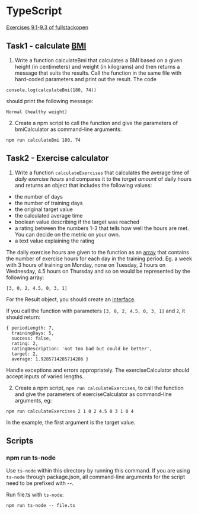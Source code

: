 # TypeScript
[Exercises 9.1-9.3 of fullstackopen](https://fullstackopen.com/en/part9/first_steps_with_type_script#exercises-9-1-9-3)

## Task1 - calculate [BMI](https://en.wikipedia.org/wiki/Body_mass_index)
1. Write a function calculateBmi that calculates a BMI based on a given height (in centimeters) and weight (in kilograms) and then returns a message that suits the results.
Call the function in the same file with hard-coded parameters and print out the result. The code

```
console.log(calculateBmi(180, 74))
```
should print the following message:

```
Normal (healthy weight)
```

2. Create a npm script to call the function and give the parameters of bmiCalculator as command-line arguments:
```
npm run calculateBmi 180, 74
```

## Task2 - Exercise calculator

1. Write a function `calculateExercises` that calculates the average time of _daily exercise hours_ and compares it to the _target amount_ of daily hours and returns an object that includes the following values:
- the number of days
- the number of training days
- the original target value
- the calculated average time
- boolean value describing if the target was reached
- a rating between the numbers 1-3 that tells how well the hours are met. You can decide on the metric on your own.
- a text value explaining the rating

The daily exercise hours are given to the function as an [array](https://www.typescriptlang.org/docs/handbook/basic-types.html#array) that contains the number of exercise hours for each day in the training period. Eg. a week with 3 hours of training on Monday, none on Tuesday, 2 hours on Wednesday, 4.5 hours on Thursday and so on would be represented by the following array:
```
[3, 0, 2, 4.5, 0, 3, 1]
```
For the Result object, you should create an [interface](https://www.typescriptlang.org/docs/handbook/interfaces.html).

If you call the function with parameters `[3, 0, 2, 4.5, 0, 3, 1]` and `2`, it should return:
```
{ periodLength: 7,
  trainingDays: 5,
  success: false,
  rating: 2,
  ratingDescription: 'not too bad but could be better',
  target: 2,
  average: 1.9285714285714286 }
  ```
Handle exceptions and errors appropriately. The exerciseCalculator should accept inputs of varied lengths.

2. Create a npm script, `npm run calculateExercises`, to call the function and give the parameters of exerciseCalculator as command-line arguments, eg:
```
npm run calculateExercises 2 1 0 2 4.5 0 3 1 0 4
```
In the example, the first argument is the target value.

## Scripts
### npm run ts-node
Use `ts-node` within this directory by running this command.
If you are using `ts-node` through package.json, all command-line arguments for the script need to be prefixed with --.

Run file.ts with `ts-node`:
```
npm run ts-node -- file.ts
```
